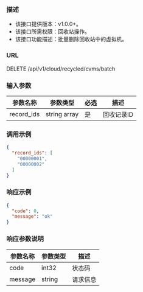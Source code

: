 ### 描述

- 该接口提供版本：v1.0.0+。
- 该接口所需权限：回收站操作。
- 该接口功能描述：批量删除回收站中的虚拟机。

### URL

DELETE /api/v1/cloud/recycled/cvms/batch

### 输入参数

| 参数名称       | 参数类型         | 必选  | 描述     |
|------------|--------------|-----|--------|
| record_ids | string array | 是   | 回收记录ID |

### 调用示例

```json
{
  "record_ids": [
    "00000001",
    "00000002"
  ]
}
```

### 响应示例

```json
{
  "code": 0,
  "message": "ok"
}
```

### 响应参数说明

| 参数名称    | 参数类型   | 描述   |
|---------|--------|------|
| code    | int32  | 状态码  |
| message | string | 请求信息 |
